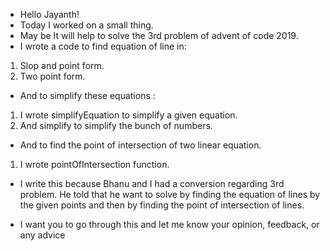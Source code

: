 - Hello Jayanth!
- Today I worked on a small thing.
- May be It will help to solve the 3rd problem of advent of code 2019.
- I wrote a code to find equation of line in:

1. Slop and point form.
2. Two point form.

- And to simplify these equations :

1. I wrote simplifyEquation to simplify a given equation.
2. And simplify to simplify the bunch of numbers.

- And to find the point of intersection of two linear equation.

1. I wrote pointOfIntersection function.

- I write this because Bhanu and I had a conversion regarding 3rd problem. He
  told that he want to solve by finding the equation of lines by the given
  points and then by finding the point of intersection of lines.

- I want you to go through this and let me know your opinion, feedback, or any
  advice
